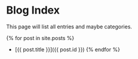 # Blog Index

This page will list all entries and maybe categories.

{% for post in site.posts %}
- [{{ post.title }}]({{ post.id }})
{% endfor %}